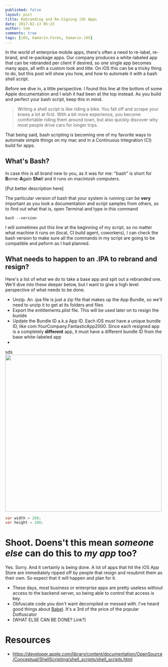 ```yaml
---
published: false
layout: post
title: Rebranding and Re-Signing iOS Apps
date: 2017-02-13 05:23
author: tom
comments: true
tags: [iOS, Xamarin.Forms, Xamarin.iOS]
---
```


In the world of enterprise mobile apps, there's often a need to re-label, re-brand, and re-package apps.  Our company produces a white-labeled app that can be rebranded per client if desired, so one single app becomes many apps, all with a custom look and title. On iOS this can be a tricky thing to do, but this post will show you how, and how to automate it with a bash shell script.

Before we dive in, a little perspective. I found this line at the bottom of some Apple documentation and I wish it had been at the top instead. As you build and perfect your bash script, keep this in mind.

> Writing a shell script is like riding a bike. You fall off and scrape your knees a lot at first. With a bit more experience, you become comfortable riding them around town, but also quickly discover why most people drive cars for longer trips.

That being said, bash scripting is becoming one of my favorite ways to automate simple things on my mac and in a Continuous Integration (CI) build for apps.

## What's Bash?

In case this is all brand new to you, as it was for me: "bash" is short for **B**orne-**A**gain **She**ll and it runs on macintosh computers. 

[Put better description here] 

The particular version of bash that your system is running can be **very** important as you look a documentation and script samples from others, so to find out what that is, open Terminal and type in this command

```
bash --version
```
I will sometimes put this line at the beginning of my script, so no matter what machine it runs on (local, CI build agent, coworkers), I can check the bash version to make sure all the commands in my script are going to be compatible and peform as I had planned.


## What needs to happen to an .IPA to rebrand and resign?

Here's a list of what we do to take a base app and spit out a rebranded one.  We'll dive into these deeper below, but I want to give a high level perspective of what needs to be done.

- Unzip. An .ipa file is just a zip file that makes up the App Bundle, so we'll need to unzip it to get at its folders and files
- Export the entitlements.plist file.  This will be used later on to resign the bunlde
- Update the Bundle ID a.k.a App ID. Each iOS must have a unique bundle ID, like com.YourCompany.FantasticApp2000.  Since each resigned app is a completely **different** app, it must have a different bundle ID from the base white-labeled app
- 


sds
<img src="{{site.baseurl}}/images/2016-12-16/CompileCheckBox.png" style="width: 500px;"/>


```csharp
var width = 200;
var height = 200;
```

# Shoot. Doens't this mean _someone else_ can do this to _my app_ too?

Yes. Sorry. And it certainly is being done. A lot of apps that hit the iOS App Store are immediately ripped off by people that resign and resubmit them as their own. So expect that it will happen and plan for it.  

 - These days, most business or enterprise apps are pretty useless without access to the backend server, so being able to control that access is key.
 - Obfuscate code you don't want decompiled or messed with.  I've heard good things about [Babel](http://babelfor.net). It's a 3rd of the price of the popular Dotfuscator
 - [WHAT ELSE CAN BE DONE? Link?]

# Resources

- https://developer.apple.com/library/content/documentation/OpenSource/Conceptual/ShellScripting/shell_scripts/shell_scripts.html
